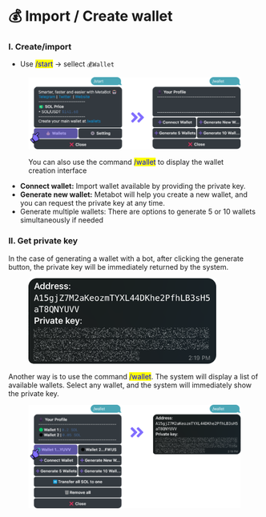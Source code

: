 # 💰 Import / Create wallet

### I. Create/import

* Use <mark style="color:blue;">/start</mark> -> sellect `💰Wallet`&#x20;

<figure><img src="../.gitbook/assets/image (8).png" alt=""><figcaption><p>You can also use the command <mark style="color:blue;">/wallet</mark> to display the wallet creation interface</p></figcaption></figure>

* **Connect wallet:** Import wallet available by providing the private key.
* **Generate new wallet:** Metabot will help you create a new wallet, and you can request the private key at any time.
* Generate multiple wallets: There are options to generate 5 or 10 wallets simultaneously if needed

### II. Get private key

In the case of generating a wallet with a bot, after clicking the generate button, the private key will be immediately returned by the system.

<div align="left">

<figure><img src="../.gitbook/assets/image (9).png" alt=""><figcaption></figcaption></figure>

</div>

Another way is to use the command <mark style="color:blue;">/wallet</mark>. The system will display a list of available wallets. Select any wallet, and the system will immediately show the private key.

<div align="left">

<figure><img src="../.gitbook/assets/image (11).png" alt=""><figcaption></figcaption></figure>

</div>
